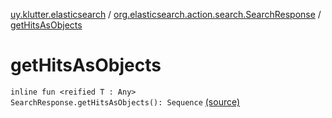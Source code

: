 [uy.klutter.elasticsearch](../index.md) / [org.elasticsearch.action.search.SearchResponse](index.md) / [getHitsAsObjects](.)


# getHitsAsObjects
<code>inline fun <reified T : Any> SearchResponse.getHitsAsObjects(): Sequence<T></code> [(source)](https://github.com/kohesive/klutter/blob/master/elasticsearch-jdk7/src/main/kotlin/uy/klutter/elasticsearch/Results.kt#L8)<br/>

